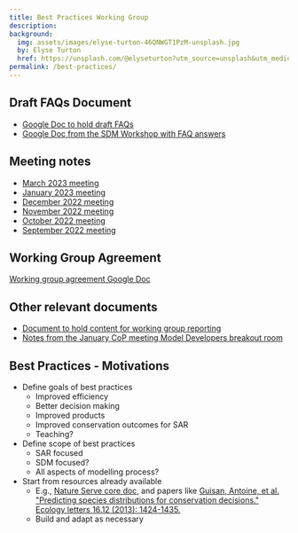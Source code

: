 ```yaml
---
title: Best Practices Working Group
description: 
background:
  img: assets/images/elyse-turton-46QNWGT1PzM-unsplash.jpg
  by: Elyse Turton
  href: https://unsplash.com/@elyseturton?utm_source=unsplash&utm_medium=referral&utm_content=creditCopyText
permalink: /best-practices/
---
```



## Draft FAQs Document

- [Google Doc to hold draft FAQs](https://docs.google.com/document/d/1wx3P542CdovUbkNuaawxAS9MlH7bXVbAFjAhGLmUY4E/edit?usp=sharing)
- [Google Doc from the SDM Workshop with FAQ answers](https://docs.google.com/document/d/1B2nS2TBpZknkbwvNwEjr9rYklHyvHOYMrury1-Rvprc/edit?usp=sharing)

## Meeting notes
- [March 2023 meeting](https://docs.google.com/document/d/1zmNiXbD0hDeZNwe5C8U7KrAAuwcNmu49dXLxmvkKLug/edit?usp=sharing)
- [January 2023 meeting](https://docs.google.com/document/d/1kHVrfB7m8cqgECG9tioXyxkie0ory2RQZHnc71dumH8/edit?usp=sharing)
- [December 2022 meeting](https://docs.google.com/document/d/1G7h7wsYz7eDH_hrwZw6TnBCuv4rJS87axTIBqg_sDUY/edit#)
- [November 2022 meeting](https://docs.google.com/document/d/1MxAWvO1HY82Od4cdKkZ1kiOJ6nA5Vvne_zbQilbd8vU/edit?usp=sharing)
- [October 2022 meeting](https://docs.google.com/document/d/1KigG_eLuX_hdnboL_SY4yI0vjjet5iyGY4ruIOJ2_U8/edit?usp=sharing)
- [September 2022 meeting](https://docs.google.com/document/d/1mgDBAGaFtPiOcB0gi5zhj_FSJYuaU2_dKJXWJaeJyx4/edit?usp=sharing)


## Working Group Agreement
[Working group agreement Google Doc](https://docs.google.com/document/d/1__4TuHTvPrxHGrYIUbUozLvxt03hA9pfhLBS0lNVk-g/edit?usp=sharing)

## Other relevant documents

- [Document to hold content for working group reporting](https://docs.google.com/document/d/1vcPZxa5hLjyLlJGYTeJX1LAsIbS5cK80EM2WwLzvUeQ/edit?usp=sharing)
- [Notes from the January CoP meeting Model Developers breakout room](https://docs.google.com/document/d/1FXoo42RfC8Z5SdYJSiiHDE1FaHVum8tPZl1oPHpHyHI/edit?usp=sharing)

## Best Practices - Motivations

- Define goals of best practices
  - Improved efficiency
  - Better decision making
  - Improved products
  - Improved conservation outcomes for SAR
  - Teaching?
- Define scope of best practices
  - SAR focused
  - SDM focused?
  - All aspects of modelling process?
- Start from resources already available
  - E.g., [Nature Serve core doc](https://docs.google.com/document/d/1uzlh6aBrVV6u6Ben_6msPXD8nrCd3-AmxGdWP1EjOxo/edit?usp=sharing), and papers like [Guisan, Antoine, et al. "Predicting species distributions for conservation decisions." Ecology letters 16.12 (2013): 1424-1435.](https://doi.org/10.1111/ele.12189)
  - Build and adapt as necessary

